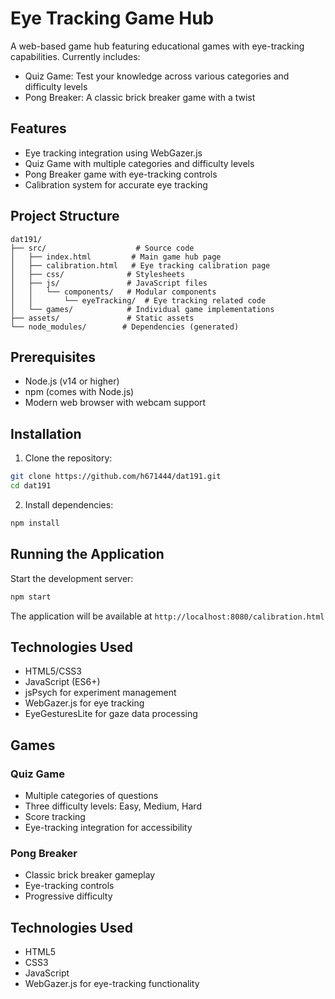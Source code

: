 # Eye Tracking Game Hub

A web-based game hub featuring educational games with eye-tracking capabilities. Currently includes:
- Quiz Game: Test your knowledge across various categories and difficulty levels
- Pong Breaker: A classic brick breaker game with a twist

## Features
- Eye tracking integration using WebGazer.js
- Quiz Game with multiple categories and difficulty levels
- Pong Breaker game with eye-tracking controls
- Calibration system for accurate eye tracking

## Project Structure
```
dat191/
├── src/                    # Source code
│   ├── index.html         # Main game hub page
│   ├── calibration.html   # Eye tracking calibration page
│   ├── css/              # Stylesheets
│   ├── js/               # JavaScript files
│   │   └── components/   # Modular components
│   │       └── eyeTracking/  # Eye tracking related code
│   └── games/            # Individual game implementations
├── assets/               # Static assets
└── node_modules/        # Dependencies (generated)
```

## Prerequisites
- Node.js (v14 or higher)
- npm (comes with Node.js)
- Modern web browser with webcam support

## Installation

1. Clone the repository:
```bash
git clone https://github.com/h671444/dat191.git
cd dat191
```

2. Install dependencies:
```bash
npm install
```

## Running the Application

Start the development server:
```bash
npm start
```

The application will be available at `http://localhost:8080/calibration.html`

## Technologies Used
- HTML5/CSS3
- JavaScript (ES6+)
- jsPsych for experiment management
- WebGazer.js for eye tracking
- EyeGesturesLite for gaze data processing

## Games

### Quiz Game
- Multiple categories of questions
- Three difficulty levels: Easy, Medium, Hard
- Score tracking
- Eye-tracking integration for accessibility

### Pong Breaker
- Classic brick breaker gameplay
- Eye-tracking controls
- Progressive difficulty

## Technologies Used
- HTML5
- CSS3
- JavaScript
- WebGazer.js for eye-tracking functionality

